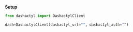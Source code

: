 **Setup**
```py
from dashactyl import DashactylClient

dash=DashactylClient(dashactyl_url="", dashactyl_auth="")
```
